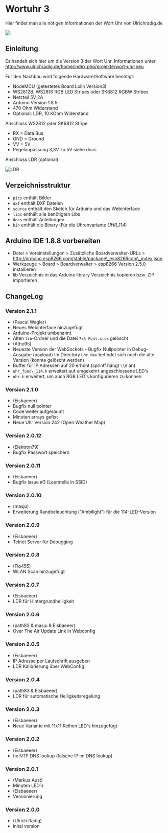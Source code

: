 Wortuhr 3
=========

Hier findet man alle nötigen Informationen der Wort Uhr von
Ulrichradig.de

![](pics/wortuhr-2-screenshot.png)

## Einleitung

Es handelt sich hier um die Version 3 der Wort Uhr. Informationen unter
<http://www.ulrichradig.de/home/index.php/projekte/wort-uhr-neu>

Für den Nachbau wird folgende Hardware/Software benötigt:

-   NodeMCU (getestetes Board Lolin Version3)
-   WS2812B, WS2816 RGB LED Stripes oder SK6812 RGBW Stribes
-   Netzteil 5V 2A
-   Arduino Version 1.8.5
-   470 Ohm Widerstand
-   Optional: LDR, 10 KOhm Widerstand

Anschluss WS2812 oder SK6812 Stripe

-   RX = Data Bus
-   GND = Ground
-   VV = 5V
-   Pegelanpassung 3,3V zu 5V siehe docs

Anschluss LDR (optional)

![LDR](pics/LDR.jpg)

## Verzeichnisstruktur

-   `pics` enthält Bilder
-   `dxf` enthält DXF Dateien
-   `source` enthält den Sketch für Arduino und das Webinterface
-   `libs` enthält alle benötigten Libs
-   `docs` enthält Anleitungen
-   `bin` enthält die Binary (Für die Uhrenvariante *UHR_114*)

## Arduino IDE 1.8.8 vorbereiten

-   Datei \> Voreinstellungen \> Zusätzliche Boardverwalter-URLs
    \>
    <http://arduino.esp8266.com/stable/package\_esp8266com\_index.json>
-   Werkzeuge \> Board \> Boardverwalter \> esp8266 Version 2.5.0
    installieren
-   lib Verzeichnis in das Arduino library Verzeichnis kopieren bzw. ZIP
    importieren

## ChangeLog

### Version 2.1.1

-   (Pascal Wagler)
-   Neues Webinterface hinzugefügt
-   Arduino-Projekt umbenannt
-   Alten `lib`-Ordner und die Datei `7x5 Font.xlsx` gelöscht
-   (Atho95)
-   Neueste Version der WebSockets - Bugfix Nullpointer in Debug-Ausgabe
    (payload) Im Directory `Uhr_Neu` befindet sich noch die alte Version
    (könnte gelöscht werden)
-   Buffer für IP Adressen auf 20 erhöht (sprintf hängt `\\0` an)
-   `uhr_func\_114.h` erweitert auf umgekehrt angeschlossene LED's
-   `uhr.h` erweitert, um auch RGB LED's konfigurieren zu können

### Version 2.1.0

-   (Eisbaeeer)
-   Bugfix null pointer
-   Code weiter aufgeräumt
-   Minuten arrays gefixt
-   Neue Uhr Version 242 (Open Weather Map)

### Version 2.0.12

-   (Elektron79)
-   Bugfix Passwort speichern

### Version 2.0.11

-   (Eisbaeeer)
-   Bugfix issue \#3 (Leerstelle in SSID)

### Version 2.0.10

-   (masju)
-   Erweiterung Randbeleuchtung ("Ambilight") für die 114-LED-Version

### Version 2.0.9

-   (Eisbaeeer)
-   Telnet Server für Debugging

### Version 2.0.8

-   (Flo455)
-   WLAN Scan hinzugefügt

### Version 2.0.7

-   (Eisbaeeer)
-   LDR für Hintergrundhelligkeit

### Version 2.0.6

-   (path83 & masju & Eisbaeeer)
-   Over The Air Update Link in Webconfig

### Version 2.0.5

-   (Eisbaeeer)
-   IP Adresse per Laufschrift ausgeben
-   LDR Kalibrierung über WebConfig

### Version 2.0.4

-   (path83 & Eisbaeeer)
-   LDR für automatische Helligkeitsregelung

### Version 2.0.3

-   (Eisbaeeer)
-   Neue Variante mit 11x11 Reihen LED´s hinzugefügt

### Version 2.0.2

-   (Eisbaeeer)
-   fix NTP DNS lookup (falsche IP im DNS lookup)

### Version 2.0.1

-   (Markus Aust)
-   Minuten LED´s
-   (Eisbaeeer)
-   Versionierung

### Version 2.0.0

-   (Ulrich Radig)
-   inital version
